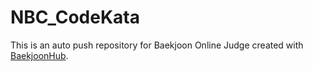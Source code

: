 # NBC_CodeKata
This is an auto push repository for Baekjoon Online Judge created with [BaekjoonHub](https://github.com/BaekjoonHub/BaekjoonHub).
